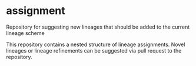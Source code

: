# assignment

Repository for suggesting new lineages that should be added to the current lineage scheme

This repository contains a nested structure of lineage assignments. Novel lineages or lineage refinements can be suggested via pull request to the repository. 
